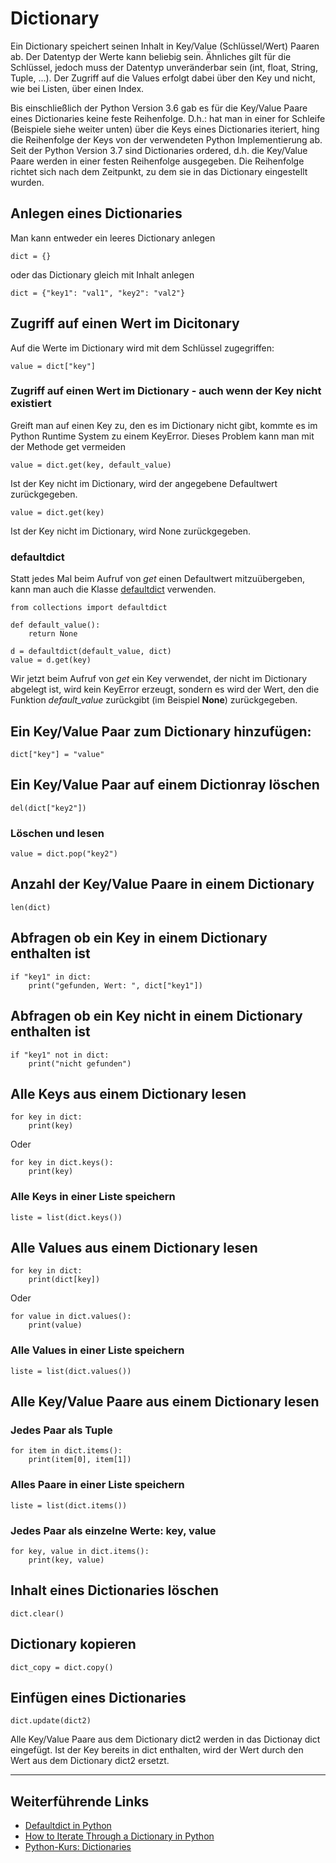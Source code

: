 # Dictionary
Ein Dictionary speichert seinen Inhalt in Key/Value (Schlüssel/Wert) Paaren ab. Der 
Datentyp der Werte kann beliebig sein. Ähnliches gilt für die Schlüssel, jedoch
muss der Datentyp unveränderbar sein (int, float, String, Tuple, ...).  Der 
Zugriff auf die Values erfolgt dabei über den Key und nicht, wie bei Listen,
über einen Index.

Bis einschließlich der Python Version 3.6 gab es für die Key/Value Paare eines Dictionaries
keine feste Reihenfolge. D.h.: hat man in einer for Schleife (Beispiele siehe weiter unten) über die Keys eines Dictionaries iteriert, hing die Reihenfolge der Keys von der
verwendeten Python Implementierung ab. Seit der Python Version 3.7 sind Dictionaries
ordered, d.h. die Key/Value Paare werden in einer festen Reihenfolge ausgegeben. Die 
Reihenfolge richtet sich nach dem Zeitpunkt, zu dem sie in das Dictionary eingestellt 
wurden.

## Anlegen eines Dictionaries
Man kann entweder ein leeres Dictionary anlegen

    dict = {}

oder das Dictionary gleich mit Inhalt anlegen

    dict = {"key1": "val1", "key2": "val2"}

## Zugriff auf einen Wert im Dicitonary
Auf die Werte im Dictionary wird mit dem Schlüssel zugegriffen:

    value = dict["key"]

### Zugriff auf einen Wert im Dictionary - auch wenn der Key nicht existiert
Greift man auf einen Key zu, den es im Dictionary nicht gibt, kommte es im
Python Runtime System zu einem KeyError. Dieses Problem kann man mit der
Methode get vermeiden

    value = dict.get(key, default_value)

Ist der Key nicht im Dictionary, wird der angegebene Defaultwert zurückgegeben.

    value = dict.get(key)

Ist der Key nicht im Dictionary, wird None zurückgegeben.

### defaultdict
Statt jedes Mal beim Aufruf von _get_ einen Defaultwert
mitzuübergeben, kann man auch die Klasse 
[defaultdict](https://docs.python.org/3/library/collections.html?highlight=defaultdict#collections.defaultdict)
verwenden.

    from collections import defaultdict

    def default_value():
        return None

    d = defaultdict(default_value, dict)
    value = d.get(key)

Wir jetzt beim Aufruf von _get_ ein Key verwendet, der
nicht im Dictionary abgelegt ist, wird kein KeyError
erzeugt, sondern es wird der Wert, den die Funktion
_default_value_ zurückgibt (im Beispiel __None__)
zurückgegeben.

## Ein Key/Value Paar zum Dictionary hinzufügen:

    dict["key"] = "value"

## Ein Key/Value Paar auf einem Dictionray löschen

    del(dict["key2"])

### Löschen und lesen

    value = dict.pop("key2")

## Anzahl der Key/Value Paare in einem Dictionary

    len(dict)

## Abfragen ob ein Key in einem Dictionary enthalten ist

    if "key1" in dict:
        print("gefunden, Wert: ", dict["key1"])

## Abfragen ob ein Key nicht in einem Dictionary enthalten ist

    if "key1" not in dict:
        print("nicht gefunden")

## Alle Keys aus einem Dictionary lesen

    for key in dict:
        print(key)

Oder

    for key in dict.keys():
        print(key)

### Alle Keys in einer Liste speichern

    liste = list(dict.keys())

## Alle Values aus einem Dictionary lesen

    for key in dict:
        print(dict[key])

Oder 

    for value in dict.values():
        print(value)

### Alle Values in einer Liste speichern

    liste = list(dict.values())

## Alle Key/Value Paare aus einem Dictionary lesen

### Jedes Paar als Tuple

    for item in dict.items():
        print(item[0], item[1])

### Alles Paare in einer Liste speichern

    liste = list(dict.items())

### Jedes Paar als einzelne Werte: key, value

    for key, value in dict.items():
        print(key, value)

## Inhalt eines Dictionaries löschen

    dict.clear()

## Dictionary kopieren

    dict_copy = dict.copy()


## Einfügen eines Dictionaries

    dict.update(dict2)

Alle Key/Value Paare aus dem Dictionary dict2 werden in
das Dictionay dict eingefügt. Ist der Key bereits in 
dict enthalten, wird der Wert durch den Wert aus
dem Dictionary dict2 ersetzt.

---

## Weiterführende Links

* [Defaultdict in Python](https://www.geeksforgeeks.org/defaultdict-in-python/)
* [How to Iterate Through a Dictionary in Python](https://realpython.com/iterate-through-dictionary-python/)
* [Python-Kurs: Dictionaries](https://www.python-kurs.eu/python3_dictionaries.php)
